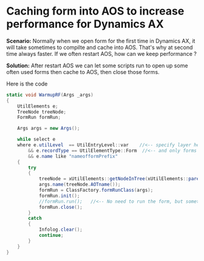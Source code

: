 # Caching form into AOS to increase performance for Dynamics AX


**Scenario:**
Normally when we open form for the first time in Dynamics AX, it will take sometimes to compilte and cache into AOS. That's why at second time always faster.
If we often restart AOS, how can we keep performance ?

**Solution:**
After restart AOS we can let some scripts run to open up some often used forms then cache to AOS, then close those forms.

Here is the code

```cs
static void WarmupRF(Args _args)
{
    UtilElements e;
    TreeNode treeNode;
    FormRun formRun;

    Args args = new Args();

    while select e
    where e.utilLevel  == UtilEntryLevel::var    //<-- specify layer here
        && e.recordType == UtilElementType::Form  //<-- and only forms
        && e.name like "nameofformPrefix"
    {
        try
        {
            treeNode = xUtilElements::getNodeInTree(xUtilElements::parentElement(e));
            args.name(treeNode.AOTname());
            formRun = ClassFactory.formRunClass(args);
            formRun.init();
            //formRun.run();   //<-- No need to run the form, but sometimes it can load the data
            formRun.close();
        }
        catch
        {
            Infolog.clear();
            continue;
        }
    }
}
```

